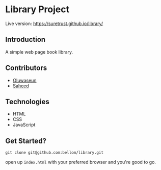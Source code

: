 # Library Project
Live version: https://suretrust.github.io/library/

## Introduction

A simple web page book library.


## Contributors

- [Oluwaseun](https://github.com/bellom)
- [Saheed](https://github.com/suretrust)

## Technologies

- HTML
- CSS
- JavaScript

## Get Started?

```git clone git@github.com:bellom/library.git```

 open up ```index.html``` with your preferred browser and you're good to go.
